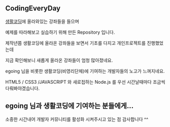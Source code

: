 ## CodingEveryDay

[생활코딩](https://opentutorials.org)에 올라와있는 강좌들을 들으며

예제를 따라해보고 실습하기 위해 만든 Repository 입니다.

제작년쯤 생활코딩에 올라온 강좌들을 보면서 기초를 다지고 개인프로젝트를 진행했었는데

지금 확인해보니 새롭게 올라온 강좌들이 엄청 많아졌네요.

egoing 님을 비롯한 생활코딩(비영리단체)에 기여하는 개발자들의 노고가 느껴지네요.

HTML5 / CSS3 /JAVASCRIPT 와 새로접하는 Node.js 를 우선 시간날때마다 조금씩 다뤄봐야겠습니다.

## egoing 님과 생활코딩에 기여하는 분들에게...

소중한 시간내어 개발자 커뮤니티를 활성화 시켜주시고 있는 점 감사합니다 ^^
